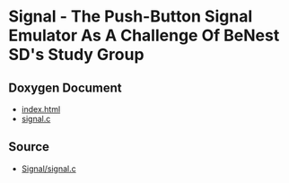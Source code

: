 Signal - The Push-Button Signal Emulator As A Challenge Of BeNest SD's Study Group
==================================================================================

## Doxygen Document

* [index.html](Signal/html/index.html)
* [signal.c](Signal/html/signal_8c.html)

## Source

* [Signal/signal.c](Signal/signal.c)
